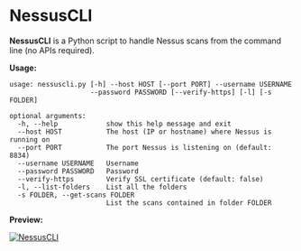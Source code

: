 # NessusCLI

**NessusCLI** is a Python script to handle Nessus scans from the command line (no APIs required).

**Usage:**
```
usage: nessuscli.py [-h] --host HOST [--port PORT] --username USERNAME
                    --password PASSWORD [--verify-https] [-l] [-s FOLDER]

optional arguments:
  -h, --help            show this help message and exit
  --host HOST           The host (IP or hostname) where Nessus is running on
  --port PORT           The port Nessus is listening on (default: 8834)
  --username USERNAME   Username
  --password PASSWORD   Password
  --verify-https        Verify SSL certificate (default: false)
  -l, --list-folders    List all the folders
  -s FOLDER, --get-scans FOLDER
                        List the scans contained in folder FOLDER
```

**Preview:**

<a href="https://imgflip.com/gif/nessuscli"><img src="https://i.imgflip.com/nessuscli.gif" title="NessusCLI"/></a>
